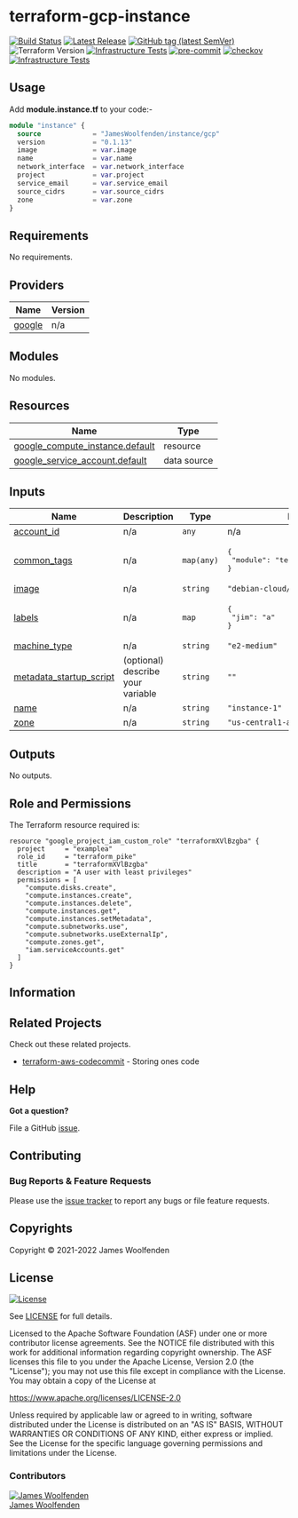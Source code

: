 # terraform-gcp-instance

[![Build Status](https://github.com/JamesWoolfenden/terraform-gcp-instance/workflows/Verify%20and%20Bump/badge.svg?branch=master)](https://github.com/JamesWoolfenden/terraform-gcp-instance)
[![Latest Release](https://img.shields.io/github/release/JamesWoolfenden/terraform-gcp-instance.svg)](https://github.com/JamesWoolfenden/terraform-gcp-instance/releases/latest)
[![GitHub tag (latest SemVer)](https://img.shields.io/github/tag/JamesWoolfenden/terraform-gcp-instance.svg?label=latest)](https://github.com/JamesWoolfenden/terraform-gcp-instance/releases/latest)
![Terraform Version](https://img.shields.io/badge/tf-%3E%3D0.14.0-blue.svg)
[![Infrastructure Tests](https://www.bridgecrew.cloud/badges/github/JamesWoolfenden/terraform-gcp-instance/cis_aws)](https://www.bridgecrew.cloud/link/badge?vcs=github&fullRepo=JamesWoolfenden%2Fterraform-gcp-instance&benchmark=CIS+AWS+V1.2)
[![pre-commit](https://img.shields.io/badge/pre--commit-enabled-brightgreen?logo=pre-commit&logoColor=white)](https://github.com/pre-commit/pre-commit)
[![checkov](https://img.shields.io/badge/checkov-verified-brightgreen)](https://www.checkov.io/)
[![Infrastructure Tests](https://www.bridgecrew.cloud/badges/github/jameswoolfenden/terraform-gcp-instance/general)](https://www.bridgecrew.cloud/link/badge?vcs=github&fullRepo=JamesWoolfenden%2Fterraform-gcp-instance&benchmark=INFRASTRUCTURE+SECURITY)

## Usage

Add **module.instance.tf** to your code:-

```terraform
module "instance" {
  source             = "JamesWoolfenden/instance/gcp"
  version            = "0.1.13"
  image              = var.image
  name               = var.name
  network_interface  = var.network_interface
  project            = var.project
  service_email      = var.service_email
  source_cidrs       = var.source_cidrs
  zone               = var.zone
}
```

<!-- BEGINNING OF PRE-COMMIT-TERRAFORM DOCS HOOK -->
## Requirements

No requirements.

## Providers

| Name | Version |
|------|---------|
| <a name="provider_google"></a> [google](#provider\_google) | n/a |

## Modules

No modules.

## Resources

| Name | Type |
|------|------|
| [google_compute_instance.default](https://registry.terraform.io/providers/hashicorp/google/latest/docs/resources/compute_instance) | resource |
| [google_service_account.default](https://registry.terraform.io/providers/hashicorp/google/latest/docs/data-sources/service_account) | data source |

## Inputs

| Name | Description | Type | Default | Required |
|------|-------------|------|---------|:--------:|
| <a name="input_account_id"></a> [account\_id](#input\_account\_id) | n/a | `any` | n/a | yes |
| <a name="input_common_tags"></a> [common\_tags](#input\_common\_tags) | n/a | `map(any)` | <pre>{<br>  "module": "terraform-gcp-instance"<br>}</pre> | no |
| <a name="input_image"></a> [image](#input\_image) | n/a | `string` | `"debian-cloud/debian-10"` | no |
| <a name="input_labels"></a> [labels](#input\_labels) | n/a | `map` | <pre>{<br>  "jim": "a"<br>}</pre> | no |
| <a name="input_machine_type"></a> [machine\_type](#input\_machine\_type) | n/a | `string` | `"e2-medium"` | no |
| <a name="input_metadata_startup_script"></a> [metadata\_startup\_script](#input\_metadata\_startup\_script) | (optional) describe your variable | `string` | `""` | no |
| <a name="input_name"></a> [name](#input\_name) | n/a | `string` | `"instance-1"` | no |
| <a name="input_zone"></a> [zone](#input\_zone) | n/a | `string` | `"us-central1-a"` | no |

## Outputs

No outputs.
<!-- END OF PRE-COMMIT-TERRAFORM DOCS HOOK -->

## Role and Permissions

<!-- BEGINNING OF PRE-COMMIT-PIKE DOCS HOOK -->
The Terraform resource required is:

```golang
resource "google_project_iam_custom_role" "terraformXVlBzgba" {
  project     = "examplea"
  role_id     = "terraform_pike"
  title       = "terraformXVlBzgba"
  description = "A user with least privileges"
  permissions = [
    "compute.disks.create",
    "compute.instances.create",
    "compute.instances.delete",
    "compute.instances.get",
    "compute.instances.setMetadata",
    "compute.subnetworks.use",
    "compute.subnetworks.useExternalIp",
    "compute.zones.get",
    "iam.serviceAccounts.get"
  ]
}

```
<!-- END OF PRE-COMMIT-PIKE DOCS HOOK -->

## Information

## Related Projects

Check out these related projects.

- [terraform-aws-codecommit](https://github.com/jameswoolfenden/terraform-aws-codebuild) - Storing ones code

## Help

**Got a question?**

File a GitHub [issue](https://github.com/jameswoolfenden/terraform-aws-instance/issues).

## Contributing

### Bug Reports & Feature Requests

Please use the [issue tracker](https://github.com/jameswoolfenden/terraform-aws-instance/issues) to report any bugs or file feature requests.

## Copyrights

Copyright © 2021-2022 James Woolfenden

## License

[![License](https://img.shields.io/badge/License-Apache%202.0-blue.svg)](https://opensource.org/licenses/Apache-2.0)

See [LICENSE](LICENSE) for full details.

Licensed to the Apache Software Foundation (ASF) under one
or more contributor license agreements. See the NOTICE file
distributed with this work for additional information
regarding copyright ownership. The ASF licenses this file
to you under the Apache License, Version 2.0 (the
"License"); you may not use this file except in compliance
with the License. You may obtain a copy of the License at

<https://www.apache.org/licenses/LICENSE-2.0>

Unless required by applicable law or agreed to in writing,
software distributed under the License is distributed on an
"AS IS" BASIS, WITHOUT WARRANTIES OR CONDITIONS OF ANY
KIND, either express or implied. See the License for the
specific language governing permissions and limitations
under the License.

### Contributors

[![James Woolfenden][jameswoolfenden_avatar]][jameswoolfenden_homepage]<br/>[James Woolfenden][jameswoolfenden_homepage]

[jameswoolfenden_homepage]: https://github.com/jameswoolfenden
[jameswoolfenden_avatar]: https://github.com/jameswoolfenden.png?size=150
